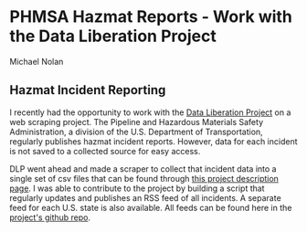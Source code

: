 # PHMSA Hazmat Reports - Work with the Data Liberation Project

Michael Nolan

## Hazmat Incident Reporting
I recently had the opportunity to work with the [Data Liberation Project](https://www.data-liberation-project.org/) on a web scraping project. The Pipeline and Hazardous Materials Safety Administration, a division of the U.S. Department of Transportation, regularly publishes hazmat incident reports. However, data for each incident is not saved to a collected source for easy access.

DLP went ahead and made a scraper to collect that incident data into a single set of csv files that can be found through [this project description page](https://www.data-liberation-project.org/datasets/phmsa-hazmat-incident-reports/). I was able to contribute to the project by building a script that regularly updates and publishes an RSS feed of all incidents. A separate feed for each U.S. state is also available. All feeds can be found here in the [project's github repo](https://github.com/data-liberation-project/phmsa-hazmat-incident-reports/tree/main/data/processed/feeds).